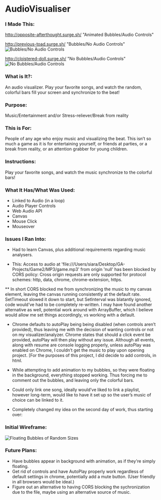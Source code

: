 # AudioVisualiser

### I Made This: 
http://opposite-afterthought.surge.sh/
"Animated Bubbles/Audio Controls"

http://previous-toad.surge.sh/ "Bubbles/No Audio Controls" 
![Bubbles/No Audio Controls](https://github.com/siaraclemente/wdiproject1game/blob/master/readme/screenshot3.jpg)

http://cloistered-doll.surge.sh/ "No Bubbles/Audio Controls" 
![No Bubbles/Audio Controls](https://github.com/siaraclemente/wdiproject1game/blob/master/readme/screenshot1.jpg) 

### What is It?: 
An audio visualizer. Play your favorite songs, and watch the random, colorful bars fill your screen and synchronize to the beat!

### Purpose: 
Music/Entertainment and/or Stress-reliever/Break from reality

### This is For: 
People of any age who enjoy music and visualizing the beat. This isn’t so much a game as it is for entertaining yourself, or friends at parties, or a break from reality, or an attention grabber for young children.

### Instructions: 
Play your favorite songs, and watch the music synchronize to the colorful bars!

### What It Has/What Was Used:
* Linked to Audio (in a loop)
* Audio Player Controls
* Web Audio API
* Canvas
* Mouse Click 
* Mouseover

### Issues I Ran Into:
* Had to learn Canvas, plus additional requirements regarding music analysers.

* This: 
Access to audio at 'file:///Users/siara/Desktop/GA-Projects/Game2/MP3/game.mp3' from origin 'null' has been blocked by CORS policy: Cross origin requests are only supported for protocol schemes: http, data, chrome, chrome-extension, https. 

** In short CORS blocked me from synchronizing the music to my canvas element, leaving the canvas running consistently at the default rate. SetTimeout slowed it down to start, but SetInterval was blatantly ignored, code would’ve had to be completely re-written. I may have found another alternative as well, potential work around with ArrayBuffer, which I believe would allow me set things accordingly, vs working with a default.

* Chrome defaults to autoPlay being being disabled (when controls aren’t provided), thus leaving me with the decision of wanting controls or not on my visualizer/analyzer. Chrome states that should a click event be provided, autoPlay will then play without any issue. Although all events, along with resume are console logging properly, unless autoPlay was enabled on Chrome, I couldn’t get the music to play upon opening project. [For the purposes of this project, I did decide to add controls, in html.

* While attempting to add animation to my bubbles, so they were floating in the background, everything stopped working. Thus forcing me to comment out the bubbles, and leaving only the colorful bars.

* Could only link one song, ideally would’ve liked to link a playlist, however long-term, would like to have it set up so the user’s music of choice can be linked to it.


* Completely changed my idea on the second day of work, thus starting over:
### Initial Wireframe:
![Floating Bubbles of Random Sizes](https://github.com/siaraclemente/wdiproject1game/blob/master/readme/wdigameproject--wirefram1.jpg)

### Future Plans:
* Have bubbles appear in background with animation, as if they're simply floating.
* Get rid of controls and have AutoPlay properly work regardless of default settings in chrome, potentially add a mute button. (User friendly in all browsers would be ideal.)
* Figure out an alternative to having CORS blocking the sychronization due to the file, maybe using an alternative source of music.
